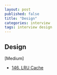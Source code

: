 ```yaml
---
layout: post
published: false
title: "Design"
categories: interview
tags: interview design
---
```


## Design

[Medium]
- [146. LRU Cache](https://leetcode.com/problems/lru-cache/)